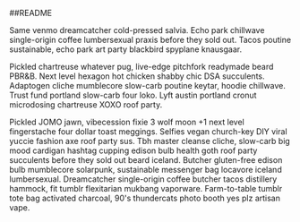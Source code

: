 ##README 

Same venmo dreamcatcher cold-pressed salvia. Echo park chillwave single-origin coffee lumbersexual praxis before they sold out. Tacos poutine sustainable, echo park art party blackbird spyplane knausgaar.

Pickled chartreuse whatever pug, live-edge pitchfork readymade beard PBR&B. Next level hexagon hot chicken shabby chic DSA succulents. Adaptogen cliche mumblecore slow-carb poutine keytar, hoodie chillwave. Trust fund portland slow-carb four loko. Lyft austin portland cronut microdosing chartreuse XOXO roof party.

Pickled JOMO jawn, vibecession fixie 3 wolf moon +1 next level fingerstache four dollar toast meggings. Selfies vegan church-key DIY viral yuccie fashion axe roof party sus. Tbh master cleanse cliche, slow-carb big mood cardigan hashtag cupping edison bulb health goth roof party succulents before they sold out beard iceland. Butcher gluten-free edison bulb mumblecore solarpunk, sustainable messenger bag locavore iceland lumbersexual. Dreamcatcher single-origin coffee butcher tacos distillery hammock, fit tumblr flexitarian mukbang vaporware. Farm-to-table tumblr tote bag activated charcoal, 90's thundercats photo booth yes plz artisan vape.
